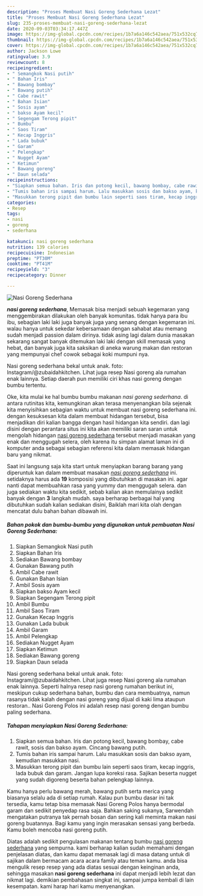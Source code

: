 ```yaml
---
description: "Proses Membuat Nasi Goreng Sederhana Lezat"
title: "Proses Membuat Nasi Goreng Sederhana Lezat"
slug: 235-proses-membuat-nasi-goreng-sederhana-lezat
date: 2020-09-03T03:34:17.447Z
image: https://img-global.cpcdn.com/recipes/1b7a6a146c542aea/751x532cq70/nasi-goreng-sederhana-foto-resep-utama.jpg
thumbnail: https://img-global.cpcdn.com/recipes/1b7a6a146c542aea/751x532cq70/nasi-goreng-sederhana-foto-resep-utama.jpg
cover: https://img-global.cpcdn.com/recipes/1b7a6a146c542aea/751x532cq70/nasi-goreng-sederhana-foto-resep-utama.jpg
author: Jackson Lowe
ratingvalue: 3.9
reviewcount: 8
recipeingredient:
- " Semangkok Nasi putih"
- " Bahan Iris"
- " Bawang bombay"
- " Bawang putih"
- " Cabe rawit"
- " Bahan Isian"
- " Sosis ayam"
- " bakso Ayam kecil"
- " Segengam Terong pipit"
- " Bumbu"
- " Saos Tiram"
- " Kecap Inggris"
- " Lada bubuk"
- " Garam"
- " Pelengkap"
- " Nugget Ayam"
- " Ketimun"
- " Bawang goreng"
- " Daun selada"
recipeinstructions:
- "Siapkan semua bahan. Iris dan potong kecil, bawang bombay, cabe rawit, sosis dan bakso ayam. Cincang bawang putih."
- "Tumis bahan iris sampai harum. Lalu masukkan sosis dan bakso ayam, kemudian masukkan nasi."
- "Masukkan terong pipit dan bumbu lain seperti saos tiram, kecap inggris, lada bubuk dan garam. Jangan lupa koreksi rasa. Sajikan beserta nugget yang sudah digoreng beserta bahan pelengkap lainnya."
categories:
- Resep
tags:
- nasi
- goreng
- sederhana

katakunci: nasi goreng sederhana 
nutrition: 139 calories
recipecuisine: Indonesian
preptime: "PT30M"
cooktime: "PT41M"
recipeyield: "3"
recipecategory: Dinner

---
```



![Nasi Goreng Sederhana](https://img-global.cpcdn.com/recipes/1b7a6a146c542aea/751x532cq70/nasi-goreng-sederhana-foto-resep-utama.jpg)

<b><i>nasi goreng sederhana</i></b>, Memasak bisa menjadi sebuah kegemaran yang menggembirakan dilakukan oleh banyak komunitas. tidak hanya para ibu ibu, sebagian laki laki juga banyak juga yang senang dengan kegemaran ini. walau hanya untuk sekedar kebersamaan dengan sahabat atau memang sudah menjadi passion dalam dirinya. tidak asing lagi dalam dunia masakan sekarang sangat banyak ditemukan laki laki dengan skill memasak yang hebat, dan banyak juga kita saksikan di aneka warung makan dan restoran yang mempunyai chef cowok sebagai koki mumpuni nya.

Nasi goreng sederhana bekal untuk anak. foto: Instagram/@zubaidahkitchen. Lihat juga resep Nasi goreng ala rumahan enak lainnya. Setiap daerah pun memiliki ciri khas nasi goreng dengan bumbu tertentu.

Oke, kita mulai ke hal bumbu bumbu makanan <i>nasi goreng sederhana</i>. di antara rutinitas kita, kemungkinan akan terasa menyenangkan bila sejenak kita menyisihkan sebagian waktu untuk membuat nasi goreng sederhana ini. dengan kesuksesan kita dalam membuat hidangan tersebut, bisa menjadikan diri kalian bangga dengan hasil hidangan kita sendiri. dan lagi disini dengan perantara situs ini kita akan memiliki saran saran untuk mengolah hidangan <u>nasi goreng sederhana</u> tersebut menjadi masakan yang enak dan menggugah selera, oleh karena itu simpan alamat laman ini di komputer anda sebagai sebagian referensi kita dalam memasak hidangan baru yang nikmat.


Saat ini langsung saja kita start untuk menyiapkan barang barang yang diperuntuk kan dalam membuat masakan <u><i>nasi goreng sederhana</i></u> ini. setidaknya harus ada <b>19</b> komposisi yang dibutuhkan di masakan ini. agar nanti dapat membuahkan rasa yang yummy dan menggugah selera. dan juga sediakan waktu kita sedikit, sebab kalian akan memulainya sedikit banyak dengan <b>3</b> langkah mudah. saya berharap berbagai hal yang dibutuhkan sudah kalian sediakan disini, Baiklah mari kita olah dengan mencatat dulu bahan bahan dibawah ini.

<!--inarticleads1-->

##### Bahan pokok dan bumbu-bumbu yang digunakan untuk pembuatan Nasi Goreng Sederhana:

1. Siapkan  Semangkok Nasi putih
1. Siapkan  Bahan Iris
1. Sediakan  Bawang bombay
1. Gunakan  Bawang putih
1. Ambil  Cabe rawit
1. Gunakan  Bahan Isian
1. Ambil  Sosis ayam
1. Siapkan  bakso Ayam kecil
1. Siapkan  Segengam Terong pipit
1. Ambil  Bumbu
1. Ambil  Saos Tiram
1. Gunakan  Kecap Inggris
1. Gunakan  Lada bubuk
1. Ambil  Garam
1. Ambil  Pelengkap
1. Sediakan  Nugget Ayam
1. Siapkan  Ketimun
1. Sediakan  Bawang goreng
1. Siapkan  Daun selada


Nasi goreng sederhana bekal untuk anak. foto: Instagram/@zubaidahkitchen. Lihat juga resep Nasi goreng ala rumahan enak lainnya. Seperti halnya resep nasi goreng rumahan berikut ini, meskipun cukup sederhana bahan, bumbu dan cara membuatnya, namun rasanya tidak kalah dengan nasi goreng yang dijual di kaki lima ataupun restoran.. Nasi Goreng Polos ini adalah resep nasi goreng dengan bumbu paling sederhana. 

<!--inarticleads2-->

##### Tahapan menyiapkan Nasi Goreng Sederhana:

1. Siapkan semua bahan. Iris dan potong kecil, bawang bombay, cabe rawit, sosis dan bakso ayam. Cincang bawang putih.
1. Tumis bahan iris sampai harum. Lalu masukkan sosis dan bakso ayam, kemudian masukkan nasi.
1. Masukkan terong pipit dan bumbu lain seperti saos tiram, kecap inggris, lada bubuk dan garam. Jangan lupa koreksi rasa. Sajikan beserta nugget yang sudah digoreng beserta bahan pelengkap lainnya.


Kamu hanya perlu bawang merah, bawang putih serta merica yang biasanya selalu ada di setiap rumah. Kalau pun bumbu dasar ini tak tersedia, kamu tetap bisa memasak Nasi Goreng Polos hanya bermodal garam dan sedikit penyedap rasa saja. Bahkan saking sukanya, Sarwendah mengatakan putranya tak pernah bosan dan sering kali meminta makan nasi goreng buatannya. Bagi kamu yang ingin merasakan sensasi yang berbeda. Kamu boleh mencoba nasi goreng putih. 

Diatas adalah sedikit pengulasan makanan tentang bumbu <u>nasi goreng sederhana</u> yang sempurna. kami berharap kalian sudah memahami dengan penjelasan diatas, dan kamu dapat memasak lagi di masa datang untuk di sajikan dalam bermacam acara acara family atau teman kamu. anda bisa mengulik resep resep yang ada diatas sesuai dengan keinginan anda, sehingga masakan <b>nasi goreng sederhana</b> ini dapat menjadi lebih lezat dan nikmat lagi. demikian pembahasan singkat ini, sampai jumpa kembali di lain kesempatan. kami harap hari kamu menyenangkan.
